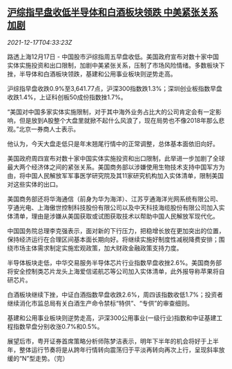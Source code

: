 <!--1639717262000-->
[沪综指早盘收低半导体和白酒板块领跌 中美紧张关系加剧](https://cn.reuters.com/article/china-stock-market-morning-close-1217-idCNKBS2IW0BE)
------

<div><i>2021-12-17T04:33:23Z</i></div><p>路透上海12月17日 - 中国股市沪综指周五早盘收低。美国政府宣布对数十家中国实体实施投资和出口限制，加剧中美紧张关系，压制了市场风险情绪。多数板块下挫，半导体和白酒板块领跌，基建和公用事业板块则逆势走高。</p><p>沪综指早盘收跌0.9%至3,641.77点，沪深300指数跌1.3%；深圳创业板指数早盘收跌1.4%，上证科创板50成份指数挫1.7%。</p><p>“美国对中国多家实体实施限制，对于其中海外业务占比大的公司肯定会有一定影响，但是放到A股整个大盘里就掀不起什么风浪了，现在局势也不像2018年那么悲观。”北京一券商人士表示。</p><p>他认为，今天大盘走低只是年末翘尾行情中的正常调整，总体基本面依旧向好。</p><p>美国政府周四宣布对数十家中国实体实施投资和出口限制，此举进一步加剧了全球最大两个经济体之间的紧张关系。美国商务部以涉嫌使用生物技术支持中国军方为由，将中国人民解放军军事医学研究院及其11家研究机构加入实体清单，限制美国对这些实体的出口。</p><p>美国商务部还将华海通信（前身为华为海洋）、江苏亨通海洋光网系统有限公司、亨通光电、上海傲世控制科技股份有限公司以及中天科技海缆股份有限公司加入实体清单，理由是涉嫌从美国获取或试图获取技术以帮助中国人民解放军现代化。</p><p>中国国务院总理李克强表示，面对新的下行压力，把稳增长放在更加突出的位置，保持经济运行在合理区间基本面长期向好。将继续实施好制度性减税降费安排；围绕市场主体需求制定实施宏观政策，加大财政金融政策支持力度。</p><p>半导体板块走低，中华交易服务半导体芯片行业指数早盘收挫2.6%。美国商务部将安全控制类芯片龙头上海爱信诺航芯等公司加入实体清单，此外报导称苹果将自研芯片。</p><p>白酒板块继续下挫，中证白酒指数早盘收跌2.6%，周四该指数收低1.7%；投资者继续消化市监总局有关白酒生产命令禁标“特供”、“专供”的审查细则。</p><p>基建和公用事业板块则逆势走高，沪深300公用事业(一级行业)指数和中证基建工程指数早盘分别收涨0.7%和0.5%。</p><p>展望后市，粤开证券首席策略分析师陈梦洁表示，明年下半年的机会将好于上半年，整体运行节奏将是从跨年行情转向震荡归于平淡再转向再次上行，呈现斜率放缓的“N”型走势。（完）</p>
